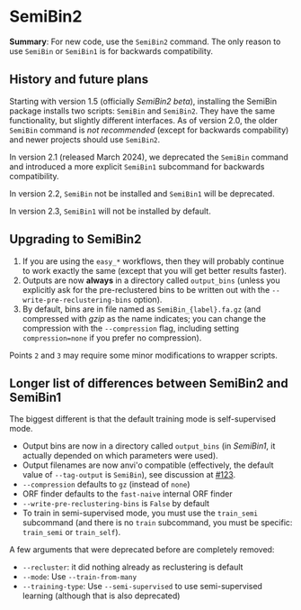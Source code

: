 # SemiBin2

**Summary**: For new code, use the `SemiBin2` command. The only reason to use `SemiBin` or `SemiBin1` is for backwards compatibility.

## History and future plans

Starting with version 1.5 (officially _SemiBin2 beta_), installing the SemiBin package installs two scripts: `SemiBin` and `SemiBin2`.
They have the same functionality, but slightly different interfaces.
As of version 2.0, the older `SemiBin` command is _not recommended_ (except for backwards compability) and newer projects should use `SemiBin2`.

In version 2.1 (released March 2024), we deprecated the `SemiBin` command and introduced a more explicit `SemiBin1` subcommand for backwards compatibility.

In version 2.2, `SemiBin` not be installed and `SemiBin1` will be deprecated.

In version 2.3, `SemiBin1` will not be installed by default.

## Upgrading to SemiBin2

1. If you are using the `easy_*` workflows, then they will probably continue to work exactly the same (except that you will get better results faster).
2. Outputs are now **always** in a directory called `output_bins` (unless you explicitly ask for the pre-reclustered bins to be written out with the `--write-pre-reclustering-bins` option).
3. By default, bins are in file named as `SemiBin_{label}.fa.gz` (and compressed with _gzip_ as the name indicates; you can change the compression with the `--compression` flag, including setting `compression=none` if you prefer no compression).

Points `2` and `3` may require some minor modifications to wrapper scripts.

## Longer list of differences between SemiBin2 and SemiBin1

The biggest different is that the default training mode is self-supervised mode.

- Output bins are now in a directory called `output_bins` (in
  _SemiBin1_, it actually depended on which parameters were used).
- Output filenames are now anvi'o compatible (effectively, the default value of
  `--tag-output` is `SemiBin`), see discussion at
  [#123](https://github.com/BigDataBiology/SemiBin/issues/123).
- `--compression` defaults to `gz` (instead of `none`)
- ORF finder defaults to the `fast-naive` internal ORF finder
- `--write-pre-reclustering-bins` is `False` by default
- To train in semi-supervised mode, you must use the `train_semi` subcommand
  (and there is no `train` subcommand, you must be specific: `train_semi` or
  `train_self`).

A few arguments that were deprecated before are completely removed:
- `--recluster`: it did nothing already as reclustering is default
- `--mode`: Use `--train-from-many`
- `--training-type`: Use `--semi-supervised` to use semi-supervised learning
  (although that is also deprecated)

